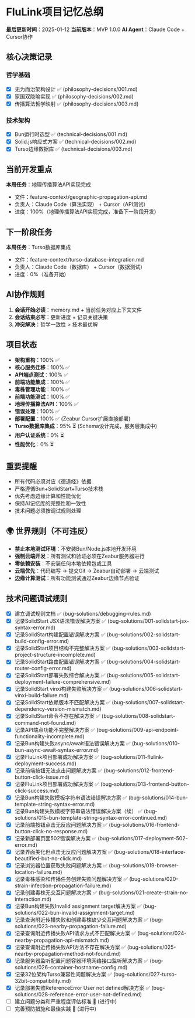# FluLink项目记忆总纲
**最后更新时间**：2025-01-12
**当前版本**：MVP 1.0.0
**AI Agent**：Claude Code + Cursor协作

## 核心决策记录
### 哲学基础
- [x] 无为而治架构设计 ✅ (philosophy-decisions/001.md)
- [x] 家国双隐喻实现 ✅ (philosophy-decisions/002.md)  
- [x] 传播算法哲学映射 ✅ (philosophy-decisions/003.md)

### 技术架构
- [x] Bun运行时选型 ✅ (technical-decisions/001.md)
- [x] Solid.js响应式方案 ✅ (technical-decisions/002.md)
- [x] Turso边缘数据库 ✅ (technical-decisions/003.md)

## 当前开发重点
**本周任务**：地理传播算法API实现完成
- 文件：feature-context/geographic-propagation-api.md
- 负责人：Claude Code（算法实现） + Cursor（API测试）
- 进度：100%（地理传播算法API实现完成，准备下一阶段开发）

## 下一阶段任务
**本周任务**：Turso数据库集成
- 文件：feature-context/turso-database-integration.md
- 负责人：Claude Code（数据库） + Cursor（数据测试）
- 进度：0%（准备开始）

## AI协作规则
1. **会话开始必读**：memory.md + 当前任务对应上下文文件
2. **会话结束必写**：更新进度 + 记录关键决策
3. **冲突解决**：哲学一致性 > 技术最优解

## 项目状态
- **架构重构**：100% ✅
- **核心服务迁移**：100% ✅
- **API端点测试**：100% ✅
- **前端功能集成**：100% ✅
- **毒株管理功能**：100% ✅
- **前端功能测试**：100% ✅
- **地理传播算法API**：100% ✅
- **错误处理**：100% ✅
- **部署配置**：100% ✅ (Zeabur Cursor扩展直接部署)
- **Turso数据库集成**：95% ⏳ (Schema设计完成，服务层集成中)
- **用户认证系统**：0% ⏳
- **性能优化**：0% ⏳

## 重要提醒
- 所有代码必须对应《德道经》依据
- 严格遵循Bun+SolidStart+Turso技术栈
- 优先考虑边缘计算和性能优化
- 保持AI记忆库的完整性和一致性
- 技术问题必须按调试规则处理

## 🌍 世界规则（不可违反）
- **禁止本地测试环境**：不安装Bun/Node.js本地开发环境
- **强制云端开发**：所有测试和验证必须在Zeabur服务器进行
- **零依赖安装**：不安装任何本地依赖包或工具
- **云端优先**：代码编写 → 提交Git → Zeabur自动部署 → 云端测试
- **边缘计算测试**：所有功能测试通过Zeabur边缘节点验证

## 技术问题调试规则
- [x] 建立调试规则文档 ✅ (bug-solutions/debugging-rules.md)
- [x] 记录SolidStart JSX语法错误解决方案 ✅ (bug-solutions/001-solidstart-jsx-syntax-error.md)
- [x] 记录SolidStart构建配置错误解决方案 ✅ (bug-solutions/002-solidstart-build-config-error.md)
- [x] 记录SolidStart项目结构不完整解决方案 ✅ (bug-solutions/003-solidstart-project-structure-incomplete.md)
- [x] 记录SolidStart路由配置错误解决方案 ✅ (bug-solutions/004-solidstart-router-config-error.md)
- [x] 记录SolidStart部署失败综合解决方案 ✅ (bug-solutions/005-solidstart-deployment-failure-comprehensive.md)
- [x] 记录SolidStart vinxi构建失败解决方案 ✅ (bug-solutions/006-solidstart-vinxi-build-failure.md)
- [x] 记录SolidStart依赖版本不匹配解决方案 ✅ (bug-solutions/007-solidstart-dependency-version-mismatch.md)
- [x] 记录SolidStart命令不存在解决方案 ✅ (bug-solutions/008-solidstart-command-not-found.md)
- [x] 记录API端点功能不完整解决方案 ✅ (bug-solutions/009-api-endpoint-functionality-incomplete.md)
- [x] 记录Bun构建失败async/await语法错误解决方案 ✅ (bug-solutions/010-bun-async-await-syntax-error.md)
- [x] 记录FluLink项目部署成功解决方案 ✅ (bug-solutions/011-flulink-deployment-success.md)
- [x] 记录前端按钮无法点击问题解决方案 ✅ (bug-solutions/012-frontend-button-click-issue.md)
- [x] 记录FluLink项目部署成功解决方案 ✅ (bug-solutions/013-frontend-button-click-success.md)
- [x] 记录Bun构建失败模板字符串语法错误解决方案 ✅ (bug-solutions/014-bun-template-string-syntax-error.md)
- [x] 记录Bun构建失败模板字符串语法错误解决方案（续） ✅ (bug-solutions/015-bun-template-string-syntax-error-continued.md)
- [x] 记录前端按钮点击无反应问题解决方案 ✅ (bug-solutions/016-frontend-button-click-no-response.md)
- [x] 记录新部署页面502错误解决方案 ✅ (bug-solutions/017-deployment-502-error.md)
- [x] 记录界面美化但点击无反应问题解决方案 ✅ (bug-solutions/018-interface-beautified-but-no-click.md)
- [x] 记录浏览器位置获取失败问题解决方案 ✅ (bug-solutions/019-browser-location-failure.md)
- [x] 记录毒株感染和传播任务创建失败问题解决方案 ✅ (bug-solutions/020-strain-infection-propagation-failure.md)
- [x] 记录创建毒株无交互问题解决方案 ✅ (bug-solutions/021-create-strain-no-interaction.md)
- [x] 记录Bun构建失败Invalid assignment target解决方案 ✅ (bug-solutions/022-bun-invalid-assignment-target.md)
- [x] 记录查询附近传播失败和创建毒株缺少交互问题解决方案 ✅ (bug-solutions/023-nearby-propagation-failure.md)
- [x] 记录查询附近传播失败API请求方式不匹配解决方案 ✅ (bug-solutions/024-nearby-propagation-api-mismatch.md)
- [x] 记录查询附近传播失败API方法不存在解决方案 ✅ (bug-solutions/025-nearby-propagation-method-not-found.md)
- [x] 记录服务器监听配置问题容器环境网络接口监听解决方案 ✅ (bug-solutions/026-container-hostname-config.md)
- [x] 记录32位架构Turso兼容性问题解决方案 ✅ (bug-solutions/027-turso-32bit-compatibility.md)
- [x] 记录部署失败ReferenceError User not defined解决方案 ✅ (bug-solutions/028-reference-error-user-not-defined.md)
- [ ] 建立问题分类和严重程度评估标准 🔄 (进行中)
- [ ] 完善预防措施和最佳实践 🔄 (进行中)